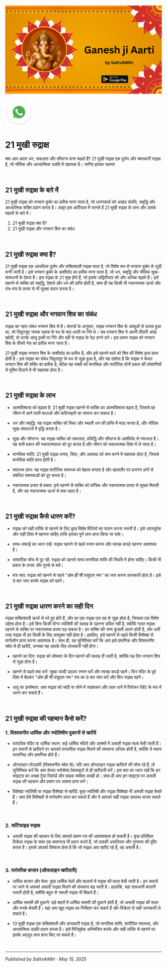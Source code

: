 <!-- Banner SVG -->
![Banner](https://raw.githubusercontent.com/anandwana001/content-repo/refs/heads/main/aarti/ganesh/ganesh_ji_aarti_banner.png)

<!-- Share & WhatsApp icons as SVG -->
<a href="https://api.whatsapp.com/send?text=Check%20out%20this%20article%20in%20the%20Hanuman%20Chalisa%20app%3A%20https%3A%2F%2Fwww.sattvikmitr.com%2Farticles%3FcontentUrl%3Dhttps%253A%252F%252Fraw.githubusercontent.com%252Fanandwana001%252Fcontent-repo%252Frefs%252Fheads%252Fmain%252Faarti%252Fganesh%252Fganesh_aarti_english.md%26title%3DGanesh%2520Aarti">
  <img src="https://raw.githubusercontent.com/anandwana001/content-repo/refs/heads/main/assets/ic_wtsapp_share_rounded.svg" alt="WhatsApp"/>
</a>

<br>

# 21 मुखी रुद्राक्ष
क्या आप अपार धन, सफलता और सौभाग्य पाना चाहते हैं? 21 मुखी रुद्राक्ष एक दुर्लभ और चमत्कारी रुद्राक्ष है, जो भौतिक और आध्यात्मिक उन्नति में सहायक है। जानिए इसका रहस्य!

<br>

## 21 मुखी रुद्राक्ष के बारे में
21 मुखी रुद्राक्ष को भगवान कुबेर का प्रतीक माना जाता है, जो धारणकर्ता को अखंड संपत्ति, समृद्धि और आध्यात्मिक शक्ति प्रदान करता है। आइए इस आर्टिकल में जानते हैं 21 मुखी रुद्राक्ष के लाभ और उसके महत्वों के बारे में।

1. 21 मुखी रुद्राक्ष क्या है?
2. 21 मुखी रुद्राक्ष और भगवान शिव का संबंध

<br>

## 21 मुखी रुद्राक्ष क्या है?
21 मुखी रुद्राक्ष एक अत्यधिक दुर्लभ और शक्तिशाली रुद्राक्ष माला है, जो विशेष रूप से भगवान कुबेर से जुड़ी मानी जाती है। इसे भगवान कुबेर के आशीर्वाद का प्रतीक माना जाता है, जो धन, समृद्धि और भौतिक सुख-संसाधनों के देवता हैं। इस रुद्राक्ष के 21 मुख होते हैं, जो इसके अद्वितीयता को और अधिक बढ़ाते हैं। इसे पहनने से व्यक्ति को समृद्धि, ऐश्वर्य और धन की प्राप्ति होती है, साथ ही यह किसी भी नकारात्मक ऊर्जा और तंत्र-मंत्र के प्रभाव से भी सुरक्षा प्रदान करता है।

<br>

## 21 मुखी रुद्राक्ष और भगवान शिव का संबंध
रुद्राक्ष का गहरा संबंध भगवान शिव से है। शास्त्रों के अनुसार, रुद्राक्ष भगवान शिव के आंसुओं से उत्पन्न हुआ था, जो त्रिपुरासुर नामक राक्षस के वध के बाद धरती पर गिरे थे। जब भगवान शिव ने अपनी तीसरी आंख खोली, तो उनके आंसू पृथ्वी पर गिरे और वहीं से रुद्राक्ष के पेड़ उगने लगे। इस प्रकार रुद्राक्ष को भगवान शिव के तीसरे नेत्र का प्रतीक माना जाता है।

21 मुखी रुद्राक्ष भगवान शिव के आशीर्वाद का प्रतीक है, और इसे पहनने वाले को शिव की विशेष कृपा प्राप्त होती है। इस रुद्राक्ष का संबंध त्रिपुरासुर के वध से जुड़ा हुआ है, और यह दर्शाता है कि रुद्राक्ष न केवल भगवान शिव की शक्ति का प्रतीक है, बल्कि यह भक्तों को मानसिक और शारीरिक दोनों प्रकार की परेशानियों से मुक्ति दिलाने में भी सहायक होता है।

<br>

## 21 मुखी रुद्राक्ष के लाभ
- आत्मविश्वास को बढ़ाता है: 21 मुखी रुद्राक्ष पहनने से व्यक्ति का आत्मविश्वास बढ़ता है, जिससे वह जीवन में आने वाली बाधाओं और कठिनाइयों का सामना कर सकता है।

- धन और समृद्धि: यह रुद्राक्ष व्यक्ति को स्थिर और स्थायी धन की प्राप्ति में मदद करता है, और भौतिक सुख-संसाधनों में वृद्धि करता है।

- सुख और सौभाग्य: यह रुद्राक्ष व्यक्ति को सफलता, प्रसिद्धि और सौभाग्य के आशीर्वाद से नवाजता है। यह सभी प्रकार की नकारात्मकता को दूर करता है और जीवन को सकारात्मक दिशा में ले जाता है।

- मानसिक शांति: 21 मुखी रुद्राक्ष तनाव, चिंता, और अवसाद को कम करने में सहायक होता है, जिससे मानसिक शांति प्राप्त होती है।

- स्वास्थ्य लाभ: यह रुद्राक्ष शारीरिक स्वास्थ्य को बेहतर बनाता है और खासतौर पर प्रजनन अंगों से संबंधित समस्याओं को दूर करता है।

- नकारात्मक प्रभाव से बचाव: इसे पहनने से व्यक्ति को तांत्रिक और नकारात्मक प्रभाव से सुरक्षा मिलती है, और वह नकारात्मक ऊर्जा से बचा रहता है।

<br>

## 21 मुखी रुद्राक्ष कैसे धारण करें? 
- रुद्राक्ष को सही तरीके से पहनने के लिए कुछ विशेष विधियों का पालन करना जरूरी है। इसे ध्यानपूर्वक और सही दिशा में पहनना चाहिए ताकि इसका पूर्ण लाभ प्राप्त किया जा सके।

- साफ-सफाई का ध्यान रखें: रुद्राक्ष पहनने से पहले स्नान करना और स्वच्छ कपड़े पहनना आवश्यक है।

- सांसारिक सोच से दूर रहें: रुद्राक्ष को पहनते समय मानसिक शांति की स्थिति में होना चाहिए। किसी भी प्रकार के तनाव और गुस्से से बचें।

- मंत्र जाप: रुद्राक्ष को पहनने से पहले "ओम ह्रीं श्रीं वसुदाय नमः" का जाप करना लाभकारी होता है। इसे 9 बार जाप करके रुद्राक्ष को पहनें।

<br>

## 21 मुखी रुद्राक्ष धारण करने का सही दिन
रुद्राक्ष शक्तिशाली ऊर्जा से भरे हुए होते हैं, और हर एक रुद्राक्ष एक ग्रह से जुड़ा होता है, जिसका एक विशेष उद्देश्य होता है। इसे बिना किसी योग्य ज्योतिषी की सलाह के पहनना उचित नहीं है, क्योंकि गलत रुद्राक्ष पहनने से व्यक्ति पर नकारात्मक प्रभाव पड़ सकता है। हर व्यक्ति की जन्म कुंडली अलग होती है, और उसी तरह रुद्राक्ष भी हर किसी के लिए उपयुक्त नहीं होता है। इसलिए, इसे पहनने से पहले किसी विशेषज्ञ से मार्गदर्शन प्राप्त करना आवश्यक है। साथ ही, यह सुनिश्चित करें कि आप इसे प्रमाणिक और विश्वसनीय स्रोत से ही खरीदें, अन्यथा यह आपके लिए लाभकारी नहीं होगा।

- पहनने का दिन: रुद्राक्ष को सोमवार के दिन पहनने की सलाह दी जाती है, क्योंकि यह दिन भगवान शिव से जुड़ा होता है।

- पहनने से पहले क्या करें: सुबह जल्दी उठकर स्नान करें और स्वच्छ कपड़े पहनें। फिर मंदिर के पूर्व दिशा में बैठकर "ओम ह्रीं श्रीं वसुदाय नमः" मंत्र का 9 बार जाप करें और फिर रुद्राक्ष पहनें।

- धातु का इस्तेमाल: आप रुद्राक्ष को चांदी या सोने में जड़वाकर और लाल धागे में पिरोकर पेंडेंट के रूप में धारण कर सकते हैं।

<br>

## 21 मुखी रुद्राक्ष की पहचान कैसे करें? 
### 1. विश्वसनीय धार्मिक और ज्योतिषीय दुकानों से खरीदें
- पारंपरिक मंदिर या धार्मिक स्थान: कई धार्मिक मंदिरों और आश्रमों में असली रुद्राक्ष माला बेची जाती हैं। इन स्थानों से खरीदने पर आपको वास्तविक रुद्राक्ष मिलने की संभावना अधिक होती है, क्योंकि ये स्थान सत्यनिष्ठ और प्रमाणिक होते हैं।

- ऑनलाइन प्लेटफ़ॉर्म (विश्वसनीय स्रोत से): यदि आप ऑनलाइन रुद्राक्ष खरीदने की सोच रहे हैं, तो सुनिश्चित करें कि आप केवल भरोसेमंद वेबसाइटों से ही खरीदारी करें। इस बात का ध्यान रखें कि इन साइट्स का अच्छा ट्रैक रिकॉर्ड और ग्राहक समीक्षा अच्छी हो। साथ ही आप इन साइट्स पर असली रुद्राक्ष की पहचान और प्रमाण पत्र अवश्य प्राप्त करें।

- विशेषज्ञ ज्योतिषी या रुद्राक्ष विशेषज्ञ से खरीदें: कुछ ज्योतिषी और रुद्राक्ष विशेषज्ञ भी असली रुद्राक्ष बेचते हैं। आप ऐसे विशेषज्ञों से मार्गदर्शन प्राप्त कर सकते हैं और वे आपको सही रुद्राक्ष उपलब्ध करवा सकते हैं।

<br>

### 2. सर्टिफाइड रुद्राक्ष
- असली रुद्राक्ष की पहचान के लिए आपको प्रमाण पत्र की आवश्यकता हो सकती है। कुछ प्रतिष्ठित विक्रेता रुद्राक्ष के साथ एक प्रमाणपत्र भी प्रदान करते हैं, जो उसकी असलियत और गुणवत्ता की पुष्टि करता है। इससे आपको विश्वास होता है कि जो रुद्राक्ष आप खरीद रहे हैं, वह असली है।

<br>

### 3. पारंपरिक बाजार (ऑफलाइन खरीदारी)
- धार्मिक बाजार और मेला: कुछ धार्मिक मेलों और बाज़ारों में रुद्राक्ष की माला बेची जाती है। इन स्थानों पर जाने से आपको असली रुद्राक्ष मिलने की संभावना बढ़ जाती है। हालांकि, यहां सावधानी बरतनी जरूरी होती है, क्योंकि बहुत से नकली रुद्राक्ष भी बिकते हैं।

- धार्मिक सामग्री की दुकानें: बड़े शहरों में धार्मिक सामग्री की दुकानें होती हैं, जो असली रुद्राक्ष की माला और मनके बेचती हैं। यहां आप खुद रुद्राक्ष का निरीक्षण कर सकते हैं और विक्रेता से सही जानकारी ले सकते हैं।

- 13 मुखी रुद्राक्ष एक शक्तिशाली और लाभकारी रुद्राक्ष है, जो मानसिक शांति, शारीरिक स्वास्थ्य, और आध्यात्मिक उन्नति प्रदान करता है। इसे विधिपूर्वक अभिमंत्रित करके और सही तरीके से पहनने पर इसके अद्भुत लाभ प्राप्त किए जा सकते हैं।



<br>

---

*Published by SattvikMitr · May 15, 2025*
